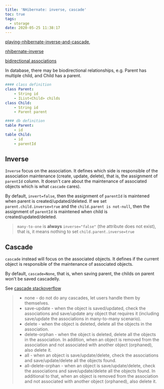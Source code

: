 ```yaml
---
title: 'NHibernate: inverse, cascade'
toc: true
tags:
  - storage
date: 2020-05-25 11:38:17
---
```


[playing-nhibernate-inverse-and-cascade](https://dzone.com/articles/playing-nhibernate-inverse-and),

[nhibernate-inverse](https://web.archive.org/web/20080415101633/http://simoes.org/docs/hibernate-2.1/155.html)

[bidirectional associations](https://nhibernate.info/doc/nhibernate-reference/collections.html#collections-bidirectional)

In database, there may be biodirectional relationships, e.g. Parent has multiple child, and Child has a parent. 

```yaml
#### class definition
class Parent:
    - String id
    - IList<Child> childs    
class Child:
    - String id
    - Parent parent

#### db definition
table Parent:
    - id
table Child:
    - id
    - parentId
```

## Inverse

`Inverse` focus on the association. It defines which side is responsible of the association maintenance (create, update, delete), that is, the assignment of `parentId` column. It doesn't care about the maintenance of associated objects which is what `cascade` cares).

By default, `invert=false`, then the assignment of `parentId` is maintened when parent is created/updated/deleted. If we set `parent.child.inverse=true` and the `child.parent is not-null`, then the assignment of `parentId` is maintened when child is created/updated/deleted. 

> `many-to-one` is **always** `inverse="false"` (the attribute does not exist), that is, it means nothing to set `child.parent.inverse=true`

## Cascade

`cascade` instead will focus on the associated objects. It defines if the current object is responsible of the maintenance of associated objects.

By default, `cascade=None`, that is, when saving parent, the childs on parent won't be saved cascadelly.

See [cascade stackoverflow](https://stackoverflow.com/questions/1994433/nhibernate-cascade)

> - none - do not do any cascades, let users handle them by themselves.
> - save-update - when the object is saved/updated, check the associations and save/update any object that requires it (including save/update the associations in many-to-many scenario).
> - delete - when the object is deleted, delete all the objects in the association.
> - delete-orphan - when the object is deleted, delete all the objects in the association. In addition, when an object is removed from the association and not associated with another object (orphaned), also delete it.
> - all - when an object is save/update/delete, check the associations and save/update/delete all the objects found.
> - all-delete-orphan - when an object is save/update/delete, check the associations and save/update/delete all the objects found. In additional to that, when an object is removed from the association and not associated with another object (orphaned), also delete it.